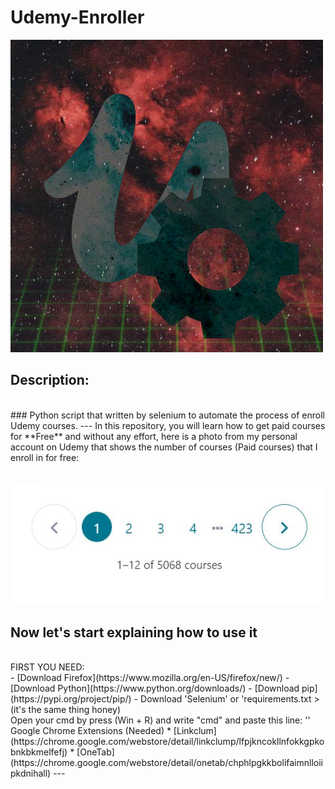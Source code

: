 # Udemy-Enroller
![](Images/gear_udemy.png)
<br />
## Description:
<br />
### Python script that written by selenium to automate the process of enroll Udemy courses.
---
In this repository, you will learn how to get paid courses for **Free** and without any effort, here is a photo from my personal account on Udemy that shows the number of courses (Paid courses) that I enroll in for free:

![](Images/0-my-account-coursesNum.JPG)
---
## Now let's start explaining how to use it
<br />
FIRST YOU NEED:
<br />
- [Download Firefox](https://www.mozilla.org/en-US/firefox/new/)
- [Download Python](https://www.python.org/downloads/)
- [Download pip](https://pypi.org/project/pip/)
- Download 'Selenium' or 'requirements.txt
> (it's the same thing honey)
<br />
Open your cmd by press (Win + R) and write "cmd" and paste this line:
'<pip install selenium>'
<br />
Google Chrome Extensions (Needed)
* [Linkclum](https://chrome.google.com/webstore/detail/linkclump/lfpjkncokllnfokkgpkobnkbkmelfefj)
* [OneTab](https://chrome.google.com/webstore/detail/onetab/chphlpgkkbolifaimnlloiipkdnihall)
---

